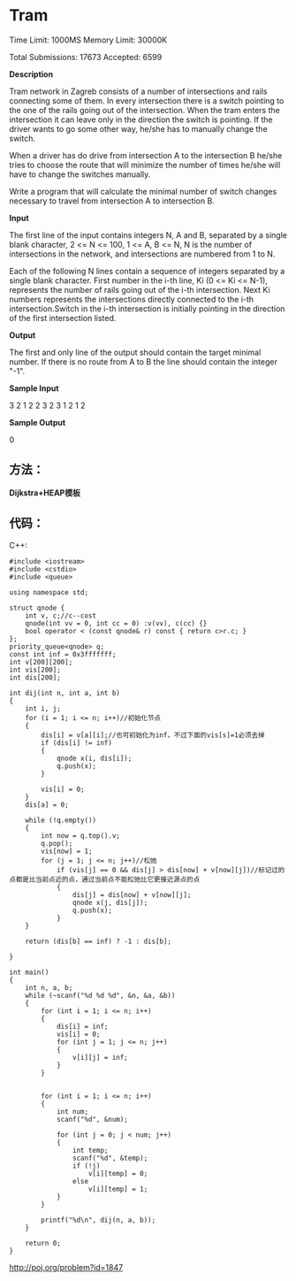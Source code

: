 # Tram

Time Limit: 1000MS		Memory Limit: 30000K

Total Submissions: 17673		Accepted: 6599

**Description**

Tram network in Zagreb consists of a number of intersections and rails connecting some of them. In every intersection there is a switch pointing to the one of the rails going out of the intersection. When the tram enters the intersection it can leave only in the direction the switch is pointing. If the driver wants to go some other way, he/she has to manually change the switch. 

When a driver has do drive from intersection A to the intersection B he/she tries to choose the route that will minimize the number of times he/she will have to change the switches manually. 

Write a program that will calculate the minimal number of switch changes necessary to travel from intersection A to intersection B. 

**Input**

The first line of the input contains integers N, A and B, separated by a single blank character, 2 <= N <= 100, 1 <= A, B <= N, N is the number of intersections in the network, and intersections are numbered from 1 to N. 

Each of the following N lines contain a sequence of integers separated by a single blank character. First number in the i-th line, Ki (0 <= Ki <= N-1), represents the number of rails going out of the i-th intersection. Next Ki numbers represents the intersections directly connected to the i-th intersection.Switch in the i-th intersection is initially pointing in the direction of the first intersection listed. 

**Output**

The first and only line of the output should contain the target minimal number. If there is no route from A to B the line should contain the integer "-1".

**Sample Input**

3 2 1
2 2 3
2 3 1
2 1 2

**Sample Output**

0

## 方法：
**Dijkstra+HEAP模板**


## 代码：

C++:


    #include <iostream>
    #include <cstdio>
    #include <queue>

	using namespace std;

	struct qnode {
		int v, c;//c--cost  
		qnode(int vv = 0, int cc = 0) :v(vv), c(cc) {}
		bool operator < (const qnode& r) const { return c>r.c; }
	};
	priority_queue<qnode> q;
	const int inf = 0x3fffffff;
	int v[200][200];
	int vis[200];
	int dis[200];

	int dij(int n, int a, int b)
	{
		int i, j;
		for (i = 1; i <= n; i++)//初始化节点
		{
			dis[i] = v[a][i];//也可初始化为inf，不过下面的vis[s]=1必须去掉
			if (dis[i] != inf)
			{
				qnode x(i, dis[i]);
				q.push(x);
			}
				
			vis[i] = 0;
		}
		dis[a] = 0;

		while (!q.empty())
		{
			int now = q.top().v;
			q.pop();
			vis[now] = 1;
			for (j = 1; j <= n; j++)//松弛
				if (vis[j] == 0 && dis[j] > dis[now] + v[now][j])//标记过的点都是比当前点近的点，通过当前点不能松弛比它更接近源点的点
				{
					dis[j] = dis[now] + v[now][j];
					qnode x(j, dis[j]);
					q.push(x);
				}
		}
		
		return (dis[b] == inf) ? -1 : dis[b];

	}

	int main()
	{
		int n, a, b;
		while (~scanf("%d %d %d", &n, &a, &b))
		{
			for (int i = 1; i <= n; i++)
			{
				dis[i] = inf;
				vis[i] = 0;
				for (int j = 1; j <= n; j++)
				{
					v[i][j] = inf;
				}
			}


			for (int i = 1; i <= n; i++)
			{
				int num;
				scanf("%d", &num);

				for (int j = 0; j < num; j++)
				{
					int temp;
					scanf("%d", &temp);
					if (!j)
						v[i][temp] = 0;
					else
						v[i][temp] = 1;
				}
			}

			printf("%d\n", dij(n, a, b));
		}

		return 0;
	}
http://poj.org/problem?id=1847
